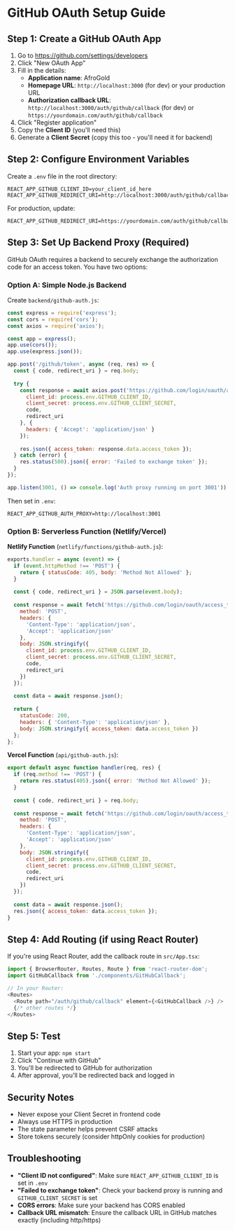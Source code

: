 # GitHub OAuth Setup Guide

## Step 1: Create a GitHub OAuth App

1. Go to https://github.com/settings/developers
2. Click "New OAuth App"
3. Fill in the details:
   - **Application name**: AfroGold
   - **Homepage URL**: `http://localhost:3000` (for dev) or your production URL
   - **Authorization callback URL**: `http://localhost:3000/auth/github/callback` (for dev) or `https://yourdomain.com/auth/github/callback`
4. Click "Register application"
5. Copy the **Client ID** (you'll need this)
6. Generate a **Client Secret** (copy this too - you'll need it for backend)

## Step 2: Configure Environment Variables

Create a `.env` file in the root directory:

```env
REACT_APP_GITHUB_CLIENT_ID=your_client_id_here
REACT_APP_GITHUB_REDIRECT_URI=http://localhost:3000/auth/github/callback
```

For production, update:
```env
REACT_APP_GITHUB_REDIRECT_URI=https://yourdomain.com/auth/github/callback
```

## Step 3: Set Up Backend Proxy (Required)

GitHub OAuth requires a backend to securely exchange the authorization code for an access token. You have two options:

### Option A: Simple Node.js Backend

Create `backend/github-auth.js`:

```javascript
const express = require('express');
const cors = require('cors');
const axios = require('axios');

const app = express();
app.use(cors());
app.use(express.json());

app.post('/github/token', async (req, res) => {
  const { code, redirect_uri } = req.body;
  
  try {
    const response = await axios.post('https://github.com/login/oauth/access_token', {
      client_id: process.env.GITHUB_CLIENT_ID,
      client_secret: process.env.GITHUB_CLIENT_SECRET,
      code,
      redirect_uri
    }, {
      headers: { 'Accept': 'application/json' }
    });
    
    res.json({ access_token: response.data.access_token });
  } catch (error) {
    res.status(500).json({ error: 'Failed to exchange token' });
  }
});

app.listen(3001, () => console.log('Auth proxy running on port 3001'));
```

Then set in `.env`:
```env
REACT_APP_GITHUB_AUTH_PROXY=http://localhost:3001
```

### Option B: Serverless Function (Netlify/Vercel)

**Netlify Function** (`netlify/functions/github-auth.js`):

```javascript
exports.handler = async (event) => {
  if (event.httpMethod !== 'POST') {
    return { statusCode: 405, body: 'Method Not Allowed' };
  }
  
  const { code, redirect_uri } = JSON.parse(event.body);
  
  const response = await fetch('https://github.com/login/oauth/access_token', {
    method: 'POST',
    headers: { 
      'Content-Type': 'application/json',
      'Accept': 'application/json'
    },
    body: JSON.stringify({
      client_id: process.env.GITHUB_CLIENT_ID,
      client_secret: process.env.GITHUB_CLIENT_SECRET,
      code,
      redirect_uri
    })
  });
  
  const data = await response.json();
  
  return {
    statusCode: 200,
    headers: { 'Content-Type': 'application/json' },
    body: JSON.stringify({ access_token: data.access_token })
  };
};
```

**Vercel Function** (`api/github-auth.js`):

```javascript
export default async function handler(req, res) {
  if (req.method !== 'POST') {
    return res.status(405).json({ error: 'Method Not Allowed' });
  }
  
  const { code, redirect_uri } = req.body;
  
  const response = await fetch('https://github.com/login/oauth/access_token', {
    method: 'POST',
    headers: { 
      'Content-Type': 'application/json',
      'Accept': 'application/json'
    },
    body: JSON.stringify({
      client_id: process.env.GITHUB_CLIENT_ID,
      client_secret: process.env.GITHUB_CLIENT_SECRET,
      code,
      redirect_uri
    })
  });
  
  const data = await response.json();
  res.json({ access_token: data.access_token });
}
```

## Step 4: Add Routing (if using React Router)

If you're using React Router, add the callback route in `src/App.tsx`:

```typescript
import { BrowserRouter, Routes, Route } from 'react-router-dom';
import GitHubCallback from './components/GitHubCallback';

// In your Router:
<Routes>
  <Route path="/auth/github/callback" element={<GitHubCallback />} />
  {/* other routes */}
</Routes>
```

## Step 5: Test

1. Start your app: `npm start`
2. Click "Continue with GitHub"
3. You'll be redirected to GitHub for authorization
4. After approval, you'll be redirected back and logged in

## Security Notes

- Never expose your Client Secret in frontend code
- Always use HTTPS in production
- The state parameter helps prevent CSRF attacks
- Store tokens securely (consider httpOnly cookies for production)

## Troubleshooting

- **"Client ID not configured"**: Make sure `REACT_APP_GITHUB_CLIENT_ID` is set in `.env`
- **"Failed to exchange token"**: Check your backend proxy is running and `GITHUB_CLIENT_SECRET` is set
- **CORS errors**: Make sure your backend has CORS enabled
- **Callback URL mismatch**: Ensure the callback URL in GitHub matches exactly (including http/https)

